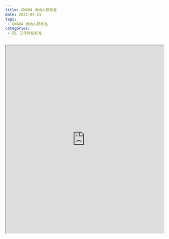 ```yaml
---
title: GW404 出纳人员标准
date: 2022-04-21
tags:
 - GW404 出纳人员标准
categories:
 - 四、工作岗位标准
---
```




<iframe src="https://wanli.yourtools.icu/pdf/web/viewer.html?file=https://vkceyugu.cdn.bspapp.com/VKCEYUGU-70d376b2-8c13-4496-a61e-94013c96172a/17ad3b9c-4e2c-4358-b719-b8c1e65d208b.pdf" width="100%" height="600px"></iframe>
